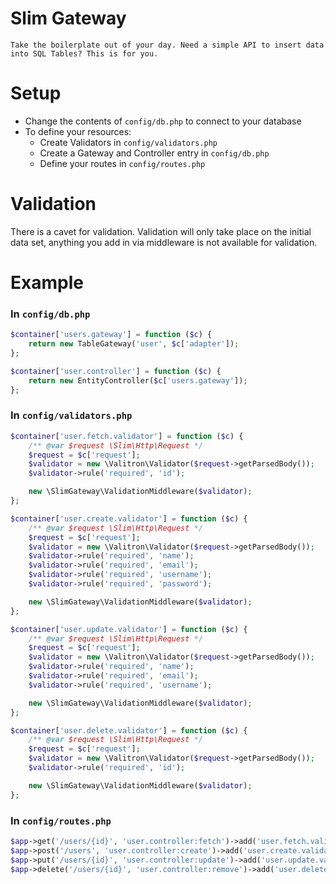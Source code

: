 # Slim Gateway
    Take the boilerplate out of your day. Need a simple API to insert data into SQL Tables? This is for you.

# Setup
 - Change the contents of `config/db.php` to connect to your database
 - To define your resources:
    - Create Validators in `config/validators.php`
    - Create a Gateway and Controller entry in `config/db.php`
    - Define your routes in `config/routes.php`
    
    
# Validation
There is a cavet for validation. Validation will only take place on the initial data set, anything you add in via middleware is not available for validation.

# Example

### In `config/db.php`
```php
$container['users.gateway'] = function ($c) {
    return new TableGateway('user', $c['adapter']);
};

$container['user.controller'] = function ($c) {
    return new EntityController($c['users.gateway']);
};
```

### In `config/validators.php`
```php
$container['user.fetch.validator'] = function ($c) {
    /** @var $request \Slim\Http\Request */
    $request = $c['request'];
    $validator = new \Valitron\Validator($request->getParsedBody());
    $validator->rule('required', 'id');

    new \SlimGateway\ValidationMiddleware($validator);
};

$container['user.create.validator'] = function ($c) {
    /** @var $request \Slim\Http\Request */
    $request = $c['request'];
    $validator = new \Valitron\Validator($request->getParsedBody());
    $validator->rule('required', 'name');
    $validator->rule('required', 'email');
    $validator->rule('required', 'username');
    $validator->rule('required', 'password');

    new \SlimGateway\ValidationMiddleware($validator);
};

$container['user.update.validator'] = function ($c) {
    /** @var $request \Slim\Http\Request */
    $request = $c['request'];
    $validator = new \Valitron\Validator($request->getParsedBody());
    $validator->rule('required', 'name');
    $validator->rule('required', 'email');
    $validator->rule('required', 'username');

    new \SlimGateway\ValidationMiddleware($validator);
};

$container['user.delete.validator'] = function ($c) {
    /** @var $request \Slim\Http\Request */
    $request = $c['request'];
    $validator = new \Valitron\Validator($request->getParsedBody());
    $validator->rule('required', 'id');

    new \SlimGateway\ValidationMiddleware($validator);
};
```

### In `config/routes.php`
```php
$app->get('/users/{id}', 'user.controller:fetch')->add('user.fetch.validator');
$app->post('/users', 'user.controller:create')->add('user.create.validator');
$app->put('/users/{id}', 'user.controller:update')->add('user.update.validator');
$app->delete('/users/{id}', 'user.controller:remove')->add('user.delete.validator');
```

